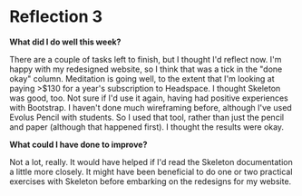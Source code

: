 
# Reflection 3
**What did I do well this week?**

There are a couple of tasks left to finish, but I thought I'd reflect now. I'm happy with my redesigned website, so I think that was a tick in the "done okay" column. Meditation is going well, to the extent that I'm looking at paying >$130 for a year's subscription to Headspace. I thought Skeleton was good, too. Not sure if I'd use it again, having had positive experiences with Bootstrap. I haven't done much wireframing before, although I've used Evolus Pencil with students. So I used that tool, rather than just the pencil and paper (although that happened first). I thought the results were okay.

**What could I have done to improve?**

Not a lot, really. It would have helped if I'd read the Skeleton documentation a little more closely. It might have been beneficial to do one or two practical exercises with Skeleton before embarking on the redesigns for my website.
